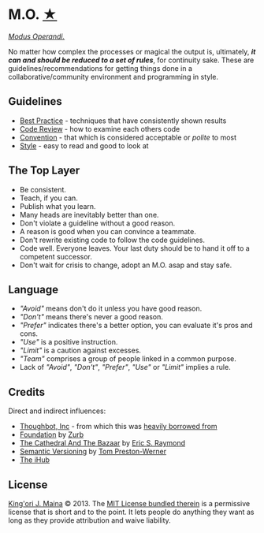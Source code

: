 M.O. [★][6]
===========

[_Modus Operandi._][6]

No matter how complex the processes or magical the output is, ultimately, _**it
can and should be reduced to a set of rules**_, for continuity sake. These are
guidelines/recommendations for getting things done in a collaborative/community
environment and programming in style.

Guidelines
----------

* [Best Practice][12] - techniques that have consistently shown results
* [Code Review][9] -  how to examine each others code
* [Convention][11] - that which is considered acceptable or _polite_ to most
* [Style][13] - easy to read and good to look at


The Top Layer
-------------

* Be consistent.
* Teach, if you can.
* Publish what you learn.
* Many heads are inevitably better than one.
* Don't violate a guideline without a good reason.
* A reason is good when you can convince a teammate.
* Don't rewrite existing code to follow the code guidelines.
* Code well. Everyone leaves. Your last duty should be to hand it off to a competent successor.
* Don't wait for crisis to change, adopt an M.O. asap and stay safe.


Language
--------

* _"Avoid"_ means don't do it unless you have good reason.
* _"Don't"_ means there's never a good reason.
* _"Prefer"_ indicates there's a better option, you can evaluate it's pros and cons.
* _"Use"_ is a positive instruction.
* _"Limit"_ is a caution against excesses.
* _"Team"_ comprises a group of people linked in a common purpose.
* Lack of _"Avoid"_, _"Don't"_, _"Prefer"_, _"Use"_ or _"Limit"_ implies a rule.


Credits
-------

Direct and indirect influences:

* [Thoughbot, Inc][2] - from which this was [heavily borrowed from][3]
* [Foundation][4] by [Zurb][5]
* [The Cathedral And The Bazaar][7] by [Eric S. Raymond][8]
* [Semantic Versioning][15] by [Tom Preston-Werner][16]
* [The iHub][10]


License
-------

[King'ori J. Maina][14] © 2013. The [MIT License bundled therein][1] is a
permissive license that is short and to the point. It lets people do anything
they want as long as they provide attribution and waive liability.


[1]: LICENSE
[2]: http://www.thoughtbot.com/
[3]: https://github.com/thoughtbot/guides
[4]: http://foundation.zurb.com/
[5]: http://www.zurb.com/
[6]: http://kingori.co/articles/2013/09/modus-operandi/
[7]: http://kingori.co/articles/2013/08/cathedral-and-bazaar/
[8]: http://www.catb.org/~esr/
[9]: code-review/README.md
[10]: http://ihub.co.ke/
[11]: convention/README.md
[12]: best-practice/README.md
[13]: style/README.md
[14]: http://kingori.co/
[15]: http://semver.org/
[16]: http://tom.preston-werner.com/
